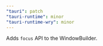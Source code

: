 ```yaml
---
"tauri": patch
"tauri-runtime": minor
"tauri-runtime-wry": minor
---
```


Adds `focus` API to the WindowBuilder.

